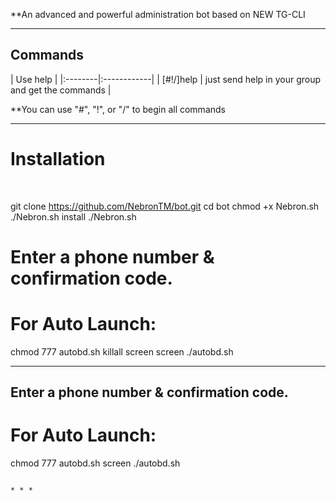 
**An advanced and powerful administration bot based on NEW TG-CLI


* * *

## Commands

| Use help |
|:--------|:------------|
| [#!/]help | just send help in your group and get the commands |

**You can use "#", "!", or "/" to begin all commands

* * *

# Installation
 

git clone https://github.com/NebronTM/bot.git
cd bot
chmod +x Nebron.sh
./Nebron.sh install
./Nebron.sh 
# Enter a phone number & confirmation code.

# For Auto Launch:
chmod 777 autobd.sh
killall screen
screen ./autobd.sh

* * *

## Enter a phone number & confirmation code.

# For Auto Launch:
chmod 777 autobd.sh
screen ./autobd.sh
```

* * *
  
